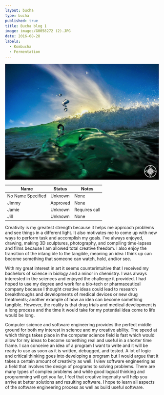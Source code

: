 ```yaml
---
layout: bucha
type: bucha
published: true
title: Bucha blog 1
image: images/G0058272 (2).JPG
date: 2016-08-28
labels:
  - Kombucha
  - Fermentation
---
```


<img class="ui tiny left circular floated image" src="../images/G0058272 (2).JPG">

<script>
    var table = '';
    var rows = 2
    var cols = 3
    for (var r=0; r<rows; r++){
        table += '<tr>';
        for (var c = 0; c< cols; c++){
            table+= 'td'+c+'</td>'
        }
        table += '</tr>';
        
    }
    document.write('<table>'+table+</table>')
</script>

<table class="ui celled table">
  <thead>
    <tr>
      <th>Name</th>
      <th>Status</th>
      <th>Notes</th>
    </tr>
  </thead>
  <tbody>
    <tr>
      <td>No Name Specified</td>
      <td>Unknown</td>
      <td class="negative">None</td>
    </tr>
    <tr class="positive">
      <td>Jimmy</td>
      <td><i class="icon checkmark"></i> Approved</td>
      <td>None</td>
    </tr>
    <tr>
      <td>Jamie</td>
      <td>Unknown</td>
      <td class="positive"><i class="icon close"></i> Requires call</td>
    </tr>
    <tr class="negative">
      <td>Jill</td>
      <td>Unknown</td>
      <td>None</td>
    </tr>
  </tbody>
</table>

Creativity is my greatest strength because it helps me approach problems and see things in a different light.  It also motivates me to come up with new ways to perform task and accomplish my goals.  I’ve always enjoyed, drawing,  making 3D sculptures, photography, and compiling time-lapses and films because I am allowed total creative freedom.  I also enjoy the transition of the intangible to the tangible, meaning an idea I think up can become something that someone can watch, hold, and/or see.

With my great interest in art it seems counterintuitive that I received my bachelors of science in biology and a minor in chemistry.  I was always interested in the sciences and enjoyed the challenge it provided. I had hoped to use my degree and work for a bio-tech or pharmaceutical company because I thought creative ideas could lead to research breakthroughs and developments of medical devices or new drug treatments; another example of how an idea can become something tangible.  However, the reality is that drug trials and medical development is a long process and the time it would take for my potential idea come to life would be long.

Computer science and software engineering provides the perfect middle ground for both my interest in science and my creative ability.  The speed at which things takes place in the computer science field is fast which would allow for my ideas to become something real and useful in a shorter time frame.  I can conceive an idea of a program I want to write and it will be ready to use as soon as it is written, debugged, and tested.    A lot of logic and critical thinking goes into developing a program but I would argue that it takes a certain amount of creativity as well.  I view software engineering as a field that involves the design of programs to solving problems.  There are many types of complex problems and while good logical thinking and programming will get you far, I feel that creative ingenuity will help you arrive at better solutions and resulting software.   I hope to learn all aspects of the software engineering process as well as build useful software.

